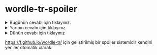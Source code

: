 # wordle-tr-spoiler

<details>
  <summary>Bugünün cevabı için tıklayınız.</summary>
  <br>
    <b> iyice </b>
</details>

<details>
  <summary>Yarının cevabı için tıklayınız</summary>
  <br>
   <b> giriş </b>
</details>

<details>
  <summary>Dünün cevabı için tıklayınız </summary>
  <br>
  <b> sizce </b>
</details>

https://f.github.io/wordle-tr/ için geliştirilmiş bir spoiler sistemidir kendini yeniler otomatik olarak.

